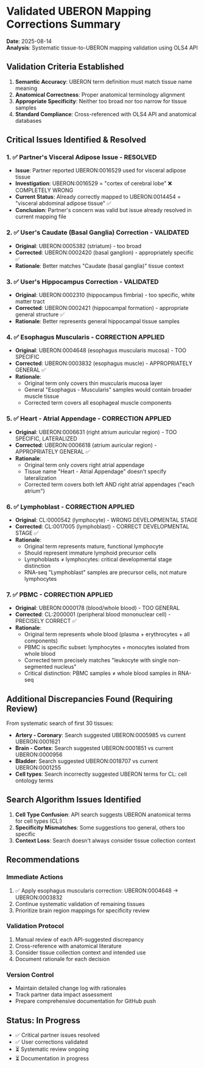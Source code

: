 # Validated UBERON Mapping Corrections Summary

**Date**: 2025-08-14  
**Analysis**: Systematic tissue-to-UBERON mapping validation using OLS4 API

## Validation Criteria Established

1. **Semantic Accuracy**: UBERON term definition must match tissue name meaning
2. **Anatomical Correctness**: Proper anatomical terminology alignment  
3. **Appropriate Specificity**: Neither too broad nor too narrow for tissue samples
4. **Standard Compliance**: Cross-referenced with OLS4 API and anatomical databases

## Critical Issues Identified & Resolved

### 1. ✅ Partner's Visceral Adipose Issue - RESOLVED
- **Issue**: Partner reported UBERON:0016529 used for visceral adipose tissue
- **Investigation**: UBERON:0016529 = "cortex of cerebral lobe" ❌ COMPLETELY WRONG  
- **Current Status**: Already correctly mapped to UBERON:0014454 = "visceral abdominal adipose tissue" ✅
- **Conclusion**: Partner's concern was valid but issue already resolved in current mapping file

### 2. ✅ User's Caudate (Basal Ganglia) Correction - VALIDATED
- **Original**: UBERON:0005382 (striatum) - too broad
- **Corrected**: UBERON:0002420 (basal ganglion) - appropriately specific ✅
- **Rationale**: Better matches "Caudate (basal ganglia)" tissue context

### 3. ✅ User's Hippocampus Correction - VALIDATED  
- **Original**: UBERON:0002310 (hippocampus fimbria) - too specific, white matter tract
- **Corrected**: UBERON:0002421 (hippocampal formation) - appropriate general structure ✅
- **Rationale**: Better represents general hippocampal tissue samples

### 4. ✅ Esophagus Muscularis - CORRECTION APPLIED
- **Original**: UBERON:0004648 (esophagus muscularis mucosa) - TOO SPECIFIC
- **Corrected**: UBERON:0003832 (esophagus muscle) - APPROPRIATELY GENERAL ✅
- **Rationale**: 
  - Original term only covers thin muscularis mucosa layer
  - General "Esophagus - Muscularis" samples would contain broader muscle tissue
  - Corrected term covers all esophageal muscle components

### 5. ✅ Heart - Atrial Appendage - CORRECTION APPLIED
- **Original**: UBERON:0006631 (right atrium auricular region) - TOO SPECIFIC, LATERALIZED
- **Corrected**: UBERON:0006618 (atrium auricular region) - APPROPRIATELY GENERAL ✅
- **Rationale**:
  - Original term only covers right atrial appendage
  - Tissue name "Heart - Atrial Appendage" doesn't specify lateralization
  - Corrected term covers both left AND right atrial appendages ("each atrium")

### 6. ✅ Lymphoblast - CORRECTION APPLIED
- **Original**: CL:0000542 (lymphocyte) - WRONG DEVELOPMENTAL STAGE
- **Corrected**: CL:0017005 (lymphoblast) - CORRECT DEVELOPMENTAL STAGE ✅
- **Rationale**:
  - Original term represents mature, functional lymphocyte
  - Should represent immature lymphoid precursor cells
  - Lymphoblasts ≠ lymphocytes: critical developmental stage distinction
  - RNA-seq "Lymphoblast" samples are precursor cells, not mature lymphocytes

### 7. ✅ PBMC - CORRECTION APPLIED
- **Original**: UBERON:0000178 (blood/whole blood) - TOO GENERAL
- **Corrected**: CL:2000001 (peripheral blood mononuclear cell) - PRECISELY CORRECT ✅
- **Rationale**:
  - Original term represents whole blood (plasma + erythrocytes + all components)
  - PBMC is specific subset: lymphocytes + monocytes isolated from whole blood
  - Corrected term precisely matches "leukocyte with single non-segmented nucleus"
  - Critical distinction: PBMC samples ≠ whole blood samples in RNA-seq

## Additional Discrepancies Found (Requiring Review)

From systematic search of first 30 tissues:
- **Artery - Coronary**: Search suggested UBERON:0005985 vs current UBERON:0001621
- **Brain - Cortex**: Search suggested UBERON:0001851 vs current UBERON:0000956  
- **Bladder**: Search suggested UBERON:0018707 vs current UBERON:0001255
- **Cell types**: Search incorrectly suggested UBERON terms for CL: cell ontology terms

## Search Algorithm Issues Identified

1. **Cell Type Confusion**: API search suggests UBERON anatomical terms for cell types (CL:)
2. **Specificity Mismatches**: Some suggestions too general, others too specific
3. **Context Loss**: Search doesn't always consider tissue collection context

## Recommendations

### Immediate Actions
1. ✅ Apply esophagus muscularis correction: UBERON:0004648 → UBERON:0003832
2. Continue systematic validation of remaining tissues
3. Prioritize brain region mappings for specificity review

### Validation Protocol  
1. Manual review of each API-suggested discrepancy
2. Cross-reference with anatomical literature
3. Consider tissue collection context and intended use
4. Document rationale for each decision

### Version Control
- Maintain detailed change log with rationales
- Track partner data impact assessment
- Prepare comprehensive documentation for GitHub push

## Status: In Progress
- ✅ Critical partner issues resolved
- ✅ User corrections validated  
- ⏳ Systematic review ongoing
- ⏳ Documentation in progress